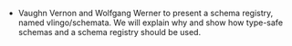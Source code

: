- Vaughn Vernon and Wolfgang Werner to present a schema registry, named vlingo/schemata. We will explain why and show how type-safe schemas and a schema registry should be used.
